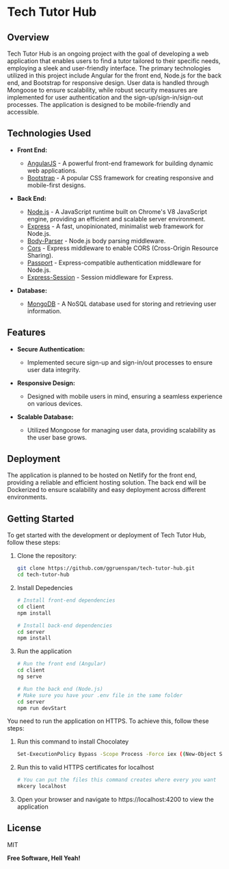 # Tech Tutor Hub

## Overview

Tech Tutor Hub is an ongoing project with the goal of developing a web application that enables users to find a tutor tailored to their specific needs, employing a sleek and user-friendly interface. The primary technologies utilized in this project include Angular for the front end, Node.js for the back end, and Bootstrap for responsive design. User data is handled through Mongoose to ensure scalability, while robust security measures are implemented for user authentication and the sign-up/sign-in/sign-out processes. The application is designed to be mobile-friendly and accessible.

## Technologies Used
- **Front End:**
  - [AngularJS] - A powerful front-end framework for building dynamic web applications.
  - [Bootstrap] - A popular CSS framework for creating responsive and mobile-first designs.

- **Back End:**
  - [Node.js] - A JavaScript runtime built on Chrome's V8 JavaScript engine, providing an efficient and scalable server environment.
  - [Express] - A fast, unopinionated, minimalist web framework for Node.js.
  - [Body-Parser] - Node.js body parsing middleware.
  - [Cors] - Express middleware to enable CORS (Cross-Origin Resource Sharing).
  - [Passport] - Express-compatible authentication middleware for Node.js.
  - [Express-Session] - Session middleware for Express.

- **Database:**
  - [MongoDB] - A NoSQL database used for storing and retrieving user information.

## Features
- **Secure Authentication:**
  - Implemented secure sign-up and sign-in/out processes to ensure user data integrity.

- **Responsive Design:**
  - Designed with mobile users in mind, ensuring a seamless experience on various devices.

- **Scalable Database:**
  - Utilized Mongoose for managing user data, providing scalability as the user base grows.

## Deployment

The application is planned to be hosted on Netlify for the front end, providing a reliable and efficient hosting solution. The back end will be Dockerized to ensure scalability and easy deployment across different environments.

## Getting Started

To get started with the development or deployment of Tech Tutor Hub, follow these steps:

1. Clone the repository:

   ```bash
   git clone https://github.com/ggruenspan/tech-tutor-hub.git
   cd tech-tutor-hub

2. Install Depedencies
    ```bash
    # Install front-end dependencies
    cd client
    npm install

    # Install back-end dependencies
    cd server
    npm install

3. Run the application
    ```bash
    # Run the front end (Angular)
    cd client
    ng serve

    # Run the back end (Node.js)
    # Make sure you have your .env file in the same folder
    cd server
    npm run devStart

You need to run the application on HTTPS. To achieve this, follow these steps:

1. Run this command to install Chocolatey
      ```bash
      Set-ExecutionPolicy Bypass -Scope Process -Force iex ((New-Object System.Net.WebClient).DownloadString('https://chocolatey.org/install.ps1'))
      ```
2. Run this to valid HTTPS certificates for localhost
      ```bash
      # You can put the files this command creates where every you want
      mkcery localhost
      ```
3. Open your browser and navigate to https://localhost:4200 to view the application

## License

MIT

**Free Software, Hell Yeah!**

   [AngularJS]: <http://angularjs.org>
   [Bootstrap]: <http://bootstrap/>
   [Node.js]: <http://nodejs.org>
   [Express]: <https://expressjs.com/>
   [Body-Parser]: <https://www.npmjs.com/package/body-parser>
   [Cors]: <https://www.npmjs.com/package/cors>
   [Passport]: <https://www.passportjs.org/>
   [Express-Session]: <https://www.npmjs.com/package/express-session>
   [MongoDB]: <https://www.mongodb.com/>

